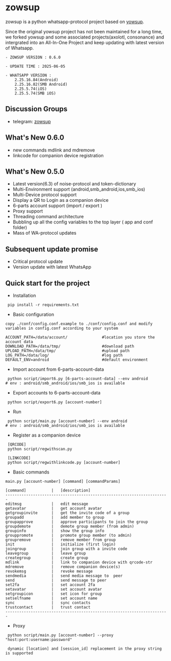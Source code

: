 # zowsup

zowsup is a python whatsapp-protocol project based on [yowsup](https://github.com/tgalal/yowsup/).

Since the original yowsup project has not been maintained for a long time, we forked yowsup and some associated projects(axolotl, consonance) and intergrated into an All-In-One Project and keep updating with latest version of Whatsapp.

```
- ZOWSUP VERSION : 0.6.0

- UPDATE TIME : 2025-06-05

- WHATSAPP VERSION : 
    2.25.16.84(Android) 
    2.25.16.82(SMB Android) 
    2.25.5.74(iOS) 
    2.25.5.74(SMB iOS) 

```


## Discussion Groups
 * telegram:  [zowsup](https://t.me/+au1dTQz7jyU0YjU5)


## What's New 0.6.0
 * new commands mdlink and mdremove
 * linkcode for companion device registration

## What's New 0.5.0
 * Latest version(6.3) of noise-protocol and token-dictionary
 * Multi-Environment support (android,smb_android,ios,smb_ios)
 * Multi-Device protocol support
 * Display a QR to Login as a companion device 
 * 6-parts account support (import / export )
 * Proxy support
 * Threading command architecture 
 * Bubbling up all the config variables to the top layer ( app and conf folder)
 * Mass of WA-protocol updates
 
## Subsequent update promise
 * Critical protocol update
 * Version update with latest WhatsApp 
 

## Quick start for the project

 * Installation 

```
 pip install -r requirements.txt

```
 * Basic configuration

```
copy ./conf/config.conf.example to ./conf/config.conf and modify variables in config.conf according to your system

ACCOUNT_PATH=/data/account/               #location you store the account data
DOWNLOAD_PATH=/data/tmp/                  #download path
UPLOAD_PATH=/data/tmp/                    #upload path
LOG_PATH=/data/log/                       #log path
DEFAULT_ENV=android                       #default environment

```

 * Import account from 6-parts-account-data

```
 python script/import6.py [6-parts-account-data] --env android             # env : android/smb_android/ios/smb_ios is available

```

 * Export accounts to 6-parts-account-data
 
```
 python script/export6.py [account-number]

```

 * Run

```
 python script/main.py [account-number] --env android                        # env : android/smb_android/ios/smb_ios is available

```

* Register as a companion device

```
 [QRCODE]
 python script/regwithscan.py 

 [LINKCODE]
 python script/regwithlinkcode.py [account-number]

```

* Basic commands

```
main.py [account-number] [command] [commandParams]

[command]           |   [description]
-----------------------------------------------------------------------
editmsg             |   edit message                                      
getavatar           |   get account avatar                                
getgroupinvite      |   get the invite code of a group                    
groupadd            |   add member to group                               
groupapprove        |   approve participants to join the group            
groupdemote         |   demote group member (from admin)                  
groupinfo           |   show the group info                               
grouppromote        |   promote group member (to admin)                   
groupremove         |   remove member from group                          
init                |   initialize (first login)                          
joingroup           |   join group with a invite code                     
leavegroup          |   leave group                                       
creategroup         |   create group                                      
mdlink              |   link to companion device with qrcode-str          
mdremove            |   remove companion device(s)                        
revokemsg           |   revoke message                                    
sendmedia           |   send media message to  peer                       
send                |   send message to peer                              
set2fa              |   set account 2fa                                   
setavatar           |   set account avatar                                
setgroupicon        |   set icon for group                                
setselfname         |   set account name                                  
sync                |   sync contacts                                     
trustcontact        |   trust contact                                     
-----------------------------------------------------------------------
```


 * Proxy 

```
 python script/main.py [account-number] --proxy "host:port:username:password"  

 dynamic [location] and [session_id] replacement in the proxy string is supported 

```



